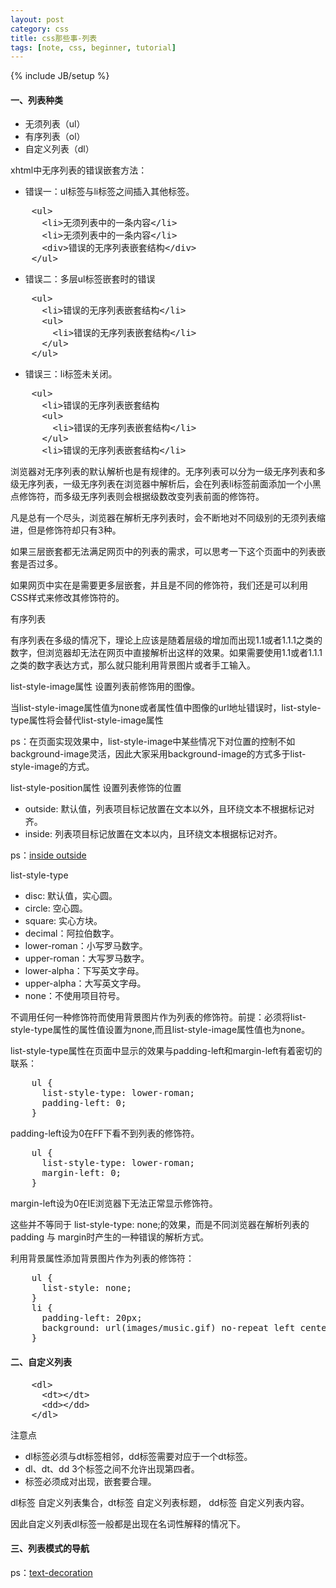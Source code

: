 ```yaml
---
layout: post
category: css
title: css那些事-列表
tags: [note, css, beginner, tutorial]
---
```

{% include JB/setup %}

<h4>一、列表种类</h4>

*   无须列表（ul）
*   有序列表（ol）
*   自定义列表（dl）

xhtml中无序列表的错误嵌套方法：

*   错误一：ul标签与li标签之间插入其他标签。

<pre>
    &lt;ul&gt;
    &nbsp;&nbsp;&lt;li&gt;无须列表中的一条内容&lt;/li&gt;
    &nbsp;&nbsp;&lt;li&gt;无须列表中的一条内容&lt;/li&gt;
    &nbsp;&nbsp;&lt;div&gt;错误的无序列表嵌套结构&lt;/div&gt;
    &lt;/ul&gt;
</pre>

*   错误二：多层ul标签嵌套时的错误

<pre>
    &lt;ul&gt;
    &nbsp;&nbsp;&lt;li&gt;错误的无序列表嵌套结构&lt;/li&gt;
    &nbsp;&nbsp;&lt;ul&gt;
    &nbsp;&nbsp;&nbsp;&nbsp;&lt;li&gt;错误的无序列表嵌套结构&lt;/li&gt;
    &nbsp;&nbsp;&lt;/ul&gt;
    &lt;/ul&gt;
</pre>

*   错误三：li标签未关闭。

<pre>
    &lt;ul&gt;
    &nbsp;&nbsp;&lt;li&gt;错误的无序列表嵌套结构
    &nbsp;&nbsp;&lt;ul&gt;
    &nbsp;&nbsp;&nbsp;&nbsp;&lt;li&gt;错误的无序列表嵌套结构&lt;/li&gt;
    &nbsp;&nbsp;&lt;/ul&gt;
    &nbsp;&nbsp;&lt;li&gt;错误的无序列表嵌套结构&lt;/li&gt;
</pre>
浏览器对无序列表的默认解析也是有规律的。无序列表可以分为一级无序列表和多级无序列表，一级无序列表在浏览器中解析后，会在列表li标签前面添加一个小黑点修饰符，而多级无序列表则会根据级数改变列表前面的修饰符。

凡是总有一个尽头，浏览器在解析无序列表时，会不断地对不同级别的无须列表缩进，但是修饰符却只有3种。

如果三层嵌套都无法满足网页中的列表的需求，可以思考一下这个页面中的列表嵌套是否过多。

如果网页中实在是需要更多层嵌套，并且是不同的修饰符，我们还是可以利用CSS样式来修改其修饰符的。

有序列表

有序列表在多级的情况下，理论上应该是随着层级的增加而出现1.1或者1.1.1之类的数字，但浏览器却无法在网页中直接解析出这样的效果。如果需要使用1.1或者1.1.1之类的数字表达方式，那么就只能利用背景图片或者手工输入。

list-style-image属性 设置列表前修饰用的图像。

当list-style-image属性值为none或者属性值中图像的url地址错误时，list-style-type属性将会替代list-style-image属性

ps：在页面实现效果中，list-style-image中某些情况下对位置的控制不如background-image灵活，因此大家采用background-image的方式多于list-style-image的方式。

list-style-position属性 设置列表修饰的位置
*   outside: 默认值，列表项目标记放置在文本以外，且环绕文本不根据标记对齐。
*   inside: 列表项目标记放置在文本以内，且环绕文本根据标记对齐。

ps：[inside outside](http://www.w3schools.com/cssref/tryit.asp?filename=trycss_list-style-position)

list-style-type

*   disc: 默认值，实心圆。
*   circle: 空心圆。
*   square: 实心方块。
*   decimal：阿拉伯数字。
*   lower-roman：小写罗马数字。
*   upper-roman：大写罗马数字。
*   lower-alpha：下写英文字母。
*   upper-alpha：大写英文字母。
*   none：不使用项目符号。

不调用任何一种修饰符而使用背景图片作为列表的修饰符。前提：必须将list-style-type属性的属性值设置为none,而且list-style-image属性值也为none。

list-style-type属性在页面中显示的效果与padding-left和margin-left有着密切的联系：

<pre>
    ul {
	  list-style-type: lower-roman;
	  padding-left: 0;
	}
</pre>
padding-left设为0在FF下看不到列表的修饰符。

<pre>
    ul {
	  list-style-type: lower-roman;
	  margin-left: 0;
	}
</pre>
margin-left设为0在IE浏览器下无法正常显示修饰符。

这些并不等同于 list-style-type: none;的效果，而是不同浏览器在解析列表的 padding 与 margin时产生的一种错误的解析方式。

利用背景属性添加背景图片作为列表的修饰符：

<pre>
    ul {
	  list-style: none;
	}
    li {
	  padding-left: 20px;
      background: url(images/music.gif) no-repeat left center;
	}
</pre>
<h4>二、自定义列表</h4>
<pre>
    &lt;dl&gt;
    &nbsp;&nbsp;&lt;dt&gt;&lt;/dt&gt;
    &nbsp;&nbsp;&lt;dd&gt;&lt;/dd&gt;
    &lt;/dl&gt;
</pre>
注意点

*   dl标签必须与dt标签相邻，dd标签需要对应于一个dt标签。
*   dl、dt、dd 3个标签之间不允许出现第四者。
*   标签必须成对出现，嵌套要合理。

dl标签 自定义列表集合，dt标签 自定义列表标题， dd标签 自定义列表内容。

因此自定义列表dl标签一般都是出现在名词性解释的情况下。

<h4>三、列表模式的导航</h4>

ps：[text-decoration](http://www.w3school.com.cn/tiy/t.asp?f=csse_text-decoration)
